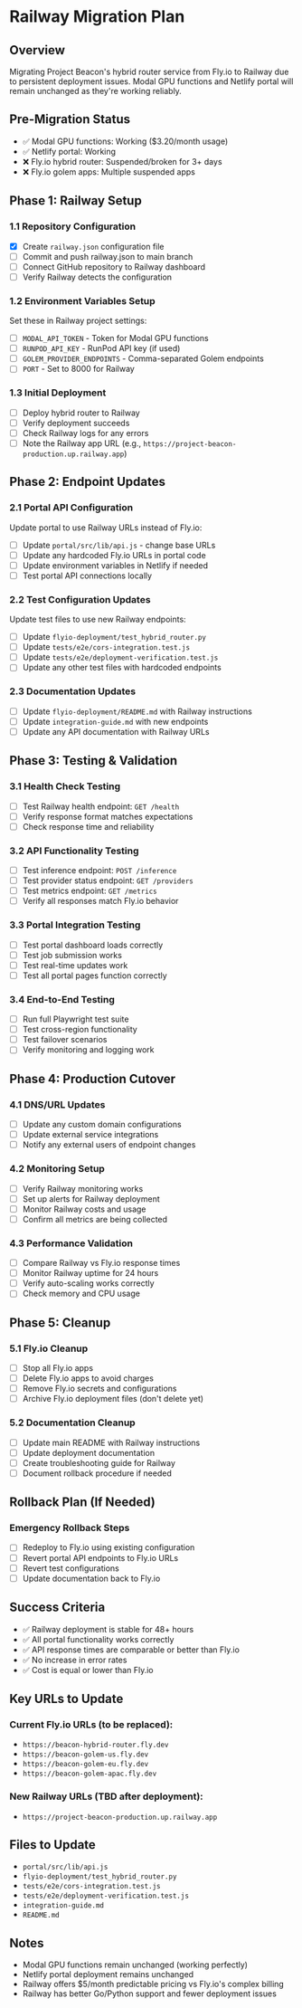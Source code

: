 # Railway Migration Plan

## Overview
Migrating Project Beacon's hybrid router service from Fly.io to Railway due to persistent deployment issues. Modal GPU functions and Netlify portal will remain unchanged as they're working reliably.

## Pre-Migration Status
- ✅ Modal GPU functions: Working ($3.20/month usage)
- ✅ Netlify portal: Working 
- ❌ Fly.io hybrid router: Suspended/broken for 3+ days
- ❌ Fly.io golem apps: Multiple suspended apps

## Phase 1: Railway Setup

### 1.1 Repository Configuration
- [x] Create `railway.json` configuration file
- [ ] Commit and push railway.json to main branch
- [ ] Connect GitHub repository to Railway dashboard
- [ ] Verify Railway detects the configuration

### 1.2 Environment Variables Setup
Set these in Railway project settings:
- [ ] `MODAL_API_TOKEN` - Token for Modal GPU functions
- [ ] `RUNPOD_API_KEY` - RunPod API key (if used)
- [ ] `GOLEM_PROVIDER_ENDPOINTS` - Comma-separated Golem endpoints
- [ ] `PORT` - Set to 8000 for Railway

### 1.3 Initial Deployment
- [ ] Deploy hybrid router to Railway
- [ ] Verify deployment succeeds
- [ ] Check Railway logs for any errors
- [ ] Note the Railway app URL (e.g., `https://project-beacon-production.up.railway.app`)

## Phase 2: Endpoint Updates

### 2.1 Portal API Configuration
Update portal to use Railway URLs instead of Fly.io:
- [ ] Update `portal/src/lib/api.js` - change base URLs
- [ ] Update any hardcoded Fly.io URLs in portal code
- [ ] Update environment variables in Netlify if needed
- [ ] Test portal API connections locally

### 2.2 Test Configuration Updates
Update test files to use new Railway endpoints:
- [ ] Update `flyio-deployment/test_hybrid_router.py`
- [ ] Update `tests/e2e/cors-integration.test.js`
- [ ] Update `tests/e2e/deployment-verification.test.js`
- [ ] Update any other test files with hardcoded endpoints

### 2.3 Documentation Updates
- [ ] Update `flyio-deployment/README.md` with Railway instructions
- [ ] Update `integration-guide.md` with new endpoints
- [ ] Update any API documentation with Railway URLs

## Phase 3: Testing & Validation

### 3.1 Health Check Testing
- [ ] Test Railway health endpoint: `GET /health`
- [ ] Verify response format matches expectations
- [ ] Check response time and reliability

### 3.2 API Functionality Testing
- [ ] Test inference endpoint: `POST /inference`
- [ ] Test provider status endpoint: `GET /providers`
- [ ] Test metrics endpoint: `GET /metrics`
- [ ] Verify all responses match Fly.io behavior

### 3.3 Portal Integration Testing
- [ ] Test portal dashboard loads correctly
- [ ] Test job submission works
- [ ] Test real-time updates work
- [ ] Test all portal pages function correctly

### 3.4 End-to-End Testing
- [ ] Run full Playwright test suite
- [ ] Test cross-region functionality
- [ ] Test failover scenarios
- [ ] Verify monitoring and logging work

## Phase 4: Production Cutover

### 4.1 DNS/URL Updates
- [ ] Update any custom domain configurations
- [ ] Update external service integrations
- [ ] Notify any external users of endpoint changes

### 4.2 Monitoring Setup
- [ ] Verify Railway monitoring works
- [ ] Set up alerts for Railway deployment
- [ ] Monitor Railway costs and usage
- [ ] Confirm all metrics are being collected

### 4.3 Performance Validation
- [ ] Compare Railway vs Fly.io response times
- [ ] Monitor Railway uptime for 24 hours
- [ ] Verify auto-scaling works correctly
- [ ] Check memory and CPU usage

## Phase 5: Cleanup

### 5.1 Fly.io Cleanup
- [ ] Stop all Fly.io apps
- [ ] Delete Fly.io apps to avoid charges
- [ ] Remove Fly.io secrets and configurations
- [ ] Archive Fly.io deployment files (don't delete yet)

### 5.2 Documentation Cleanup
- [ ] Update main README with Railway instructions
- [ ] Update deployment documentation
- [ ] Create troubleshooting guide for Railway
- [ ] Document rollback procedure if needed

## Rollback Plan (If Needed)

### Emergency Rollback Steps
- [ ] Redeploy to Fly.io using existing configuration
- [ ] Revert portal API endpoints to Fly.io URLs
- [ ] Revert test configurations
- [ ] Update documentation back to Fly.io

## Success Criteria
- ✅ Railway deployment is stable for 48+ hours
- ✅ All portal functionality works correctly
- ✅ API response times are comparable or better than Fly.io
- ✅ No increase in error rates
- ✅ Cost is equal or lower than Fly.io

## Key URLs to Update

### Current Fly.io URLs (to be replaced):
- `https://beacon-hybrid-router.fly.dev`
- `https://beacon-golem-us.fly.dev`
- `https://beacon-golem-eu.fly.dev`
- `https://beacon-golem-apac.fly.dev`

### New Railway URLs (TBD after deployment):
- `https://project-beacon-production.up.railway.app`

## Files to Update
- `portal/src/lib/api.js`
- `flyio-deployment/test_hybrid_router.py`
- `tests/e2e/cors-integration.test.js`
- `tests/e2e/deployment-verification.test.js`
- `integration-guide.md`
- `README.md`

## Notes
- Modal GPU functions remain unchanged (working perfectly)
- Netlify portal deployment remains unchanged
- Railway offers $5/month predictable pricing vs Fly.io's complex billing
- Railway has better Go/Python support and fewer deployment issues
